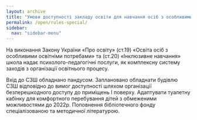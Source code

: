```yaml
---
layout: archive
title: "Умови доступності закладу освіти для навчання осіб з особливими освітніми потребами"
permalink: /open/rules-special/
sidebar:
  nav: "sidebar-menu"
---
```


На виконання Закону України «Про освіту» (ст.19) «Освіта осіб з особливими освітніми потребами» та (ст.20) «Інклюзивне навчання» школа надає психолого-педагогічні послуги, як комплексну систему заходів з організації освітнього процесу.

Вхід до СЗШ обладнано пандусом. Заплановано обладнати будівлю СЗШ відповідно до вимог доступності шляхом організації безперешкодного доступу до приміщень І поверху. Адаптувати туалетну кабінку для комфортного перебування дітей з обмеженими можливостями до 2022р. Поповнення бібліотечного фонду спеціалізованою та методичної літературою.
